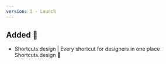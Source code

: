 ```yaml
---
version: 1 - Launch
---
```


## Added 🚀
- Shortcuts.design | Every shortcut for designers in one place Shortcuts.design 🚀